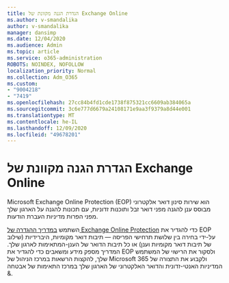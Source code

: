 ```yaml
---
title: הגדרת הגנה מקוונת של Exchange Online
ms.author: v-smandalika
author: v-smandalika
manager: dansimp
ms.date: 12/04/2020
ms.audience: Admin
ms.topic: article
ms.service: o365-administration
ROBOTS: NOINDEX, NOFOLLOW
localization_priority: Normal
ms.collection: Adm_O365
ms.custom:
- "9004218"
- "7419"
ms.openlocfilehash: 27cc84b4fd1cde1738f875321cc6609ab384065a
ms.sourcegitcommit: 3c6e777d6679a24108171e9aa3f9379a8d44e001
ms.translationtype: MT
ms.contentlocale: he-IL
ms.lasthandoff: 12/09/2020
ms.locfileid: "49678201"
---
```

# <a name="set-up-exchange-online-protection"></a>הגדרת הגנה מקוונת של Exchange Online

Microsoft Exchange Online Protection (EOP) הוא שירות סינון דואר אלקטרוני מבוסס ענן להגנה מפני דואר זבל ותוכנות זדוניות, עם תכונות להגנה על הארגון שלך מפני הפרות מדיניות העברת הודעות.

השתמש [במדריך ההגדרה של Exchange Online Protection](https://admin.microsoft.com/adminportal/home#/modernonboarding/prepareyourenvironment) כדי להגדיר את EOP על-ידי בחירה בין שלושת תרחישי הפריסה — תיבות דואר מקומיות, היברידיות (שילוב של תיבות דואר מקומיות וענן) או כל תיבות הדואר של הענן-המתאימות לארגון שלך. המדריך מספק מידע ומשאבים כדי להגדיר את EOP ולסקור את הרישוי של המשתמש שלך, להקצות הרשאות במרכז הניהול של Microsoft 365 ולקבוע את התצורה של המדיניות האנטי-זדונית והדואר האלקטרוני של הארגון שלך במרכז התאימות של אבטחה &.
